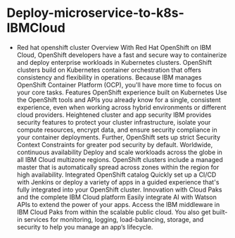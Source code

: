 # Deploy-microservice-to-k8s-IBMCloud

- Red hat openshift cluster Overview
With Red Hat OpenShift on IBM Cloud, OpenShift developers have a fast and secure way to containerize and deploy enterprise workloads in Kubernetes clusters. OpenShift clusters build on Kubernetes container orchestration that offers consistency and flexibility in operations. Because IBM manages OpenShift Container Platform (OCP), you'll have more time to focus on your core tasks.
Features
OpenShift experience built on Kubernetes
Use the OpenShift tools and APIs you already know for a single, consistent experience, even when working across hybrid environments or different cloud providers.
Heightened cluster and app security
IBM provides security features to protect your cluster infrastructure, isolate your compute resources, encrypt data, and ensure security compliance in your container deployments. Further, OpenShift sets up strict Security Context Constraints for greater pod security by default.
Worldwide, continuous availability
Deploy and scale workloads across the globe in all IBM Cloud multizone regions. OpenShift clusters include a managed master that is automatically spread across zones within the region for high availability.
Integrated OpenShift catalog
Quickly set up a CI/CD with Jenkins or deploy a variety of apps in a guided experience that's fully integrated into your OpenShift cluster.
Innovation with Cloud Paks and the complete IBM Cloud platform
Easily integrate AI with Watson APIs to extend the power of your apps. Access the IBM middleware in IBM Cloud Paks from within the scalable public cloud. You also get built-in services for monitoring, logging, load-balancing, storage, and security to help you manage an app’s lifecycle.
